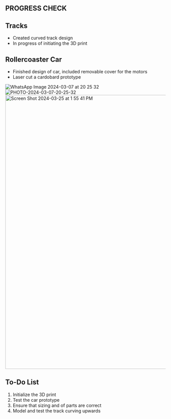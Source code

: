 PROGRESS CHECK
- 

Tracks
-
- Created curved track design
- In progress of initiating the 3D print 

Rollercoaster Car
-
- Finished design of car, included removable cover for the motors
- Laser cut a cardobard prototype

![WhatsApp Image 2024-03-07 at 20 25 32](https://github.com/ss14740/MachineLab/assets/98390888/508f05b2-53f4-4cc5-ba73-a90a1e85baa9)
![PHOTO-2024-03-07-20-25-32](https://github.com/ss14740/MachineLab/assets/98390888/72052c68-f7fe-4ec3-a944-98d9d7079b69)
<img width="861" alt="Screen Shot 2024-03-25 at 1 55 41 PM" src="https://github.com/ss14740/MachineLab/assets/98390888/4aa96d2e-29ac-49a1-9426-51eaee608235">

To-Do List
- 
1. Initialize the 3D print
2. Test the car prototype
3. Ensure that sizing and of parts are correct
4. Model and test the track curving upwards
